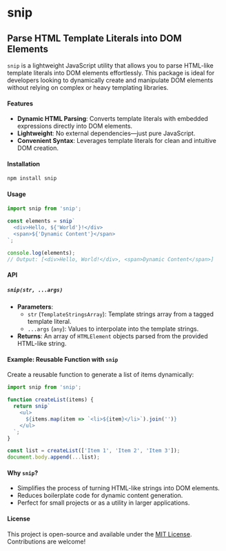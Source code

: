 # snip
## Parse HTML Template Literals into DOM Elements

`snip` is a lightweight JavaScript utility that allows you to parse HTML-like template literals into DOM elements effortlessly. This package is ideal for developers looking to dynamically create and manipulate DOM elements without relying on complex or heavy templating libraries.

#### Features
- **Dynamic HTML Parsing**: Converts template literals with embedded expressions directly into DOM elements.
- **Lightweight**: No external dependencies—just pure JavaScript.
- **Convenient Syntax**: Leverages template literals for clean and intuitive DOM creation.

#### Installation
```bash
npm install snip
```

#### Usage
```javascript
import snip from 'snip';

const elements = snip`
  <div>Hello, ${'World'}!</div>
  <span>${'Dynamic Content'}</span>
`;

console.log(elements);
// Output: [<div>Hello, World!</div>, <span>Dynamic Content</span>]
```

#### API

##### `snip(str, ...args)`
- **Parameters**:
  - `str` (`TemplateStringsArray`): Template strings array from a tagged template literal.
  - `...args` (`any`): Values to interpolate into the template strings.
- **Returns**: An array of `HTMLElement` objects parsed from the provided HTML-like string.

#### Example: Reusable Function with `snip`
Create a reusable function to generate a list of items dynamically:

```javascript
import snip from 'snip';

function createList(items) {
  return snip`
    <ul>
      ${items.map(item => `<li>${item}</li>`).join('')}
    </ul>
  `;
}

const list = createList(['Item 1', 'Item 2', 'Item 3']);
document.body.append(...list);
```

#### Why `snip`?
- Simplifies the process of turning HTML-like strings into DOM elements.
- Reduces boilerplate code for dynamic content generation.
- Perfect for small projects or as a utility in larger applications.

#### License
This project is open-source and available under the [MIT License](LICENSE). Contributions are welcome!
